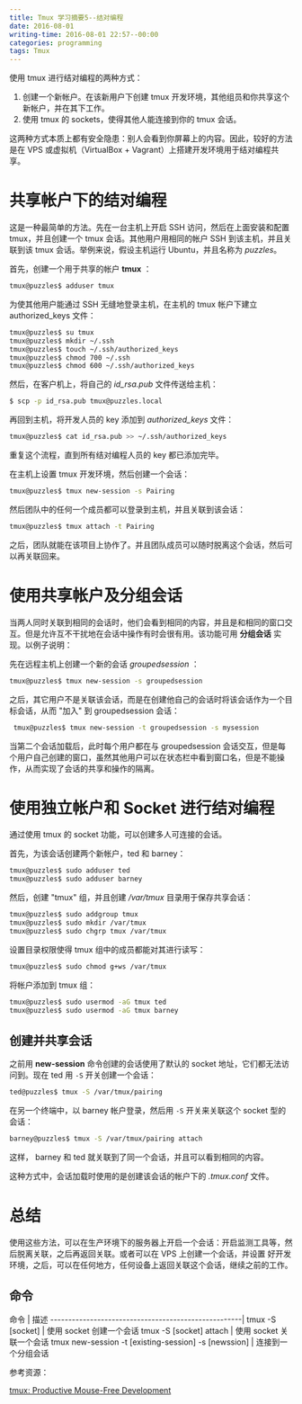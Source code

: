 ```yaml
---
title: Tmux 学习摘要5--结对编程
date: 2016-08-01
writing-time: 2016-08-01 22:57--00:00
categories: programming
tags: Tmux
---
```


使用 tmux 进行结对编程的两种方式：

1. 创建一个新帐户。在该新用户下创建 tmux 开发环境，其他组员和你共享这个新帐户，并在其下工作。
2. 使用 tmux 的 sockets，使得其他人能连接到你的 tmux 会话。

这两种方式本质上都有安全隐患：别人会看到你屏幕上的内容。因此，较好的方法是在 VPS 或虚拟机（VirtualBox + Vagrant）上搭建开发环境用于结对编程共享。

# 共享帐户下的结对编程

 这是一种最简单的方法。先在一台主机上开启 SSH 访问，然后在上面安装和配置 tmux，并且创建一个 tmux 会话。其他用户用相同的帐户 SSH 到该主机，并且关联到该 tmux 会话。举例来说，假设主机运行 Ubuntu，并且名称为 *puzzles*。

 首先，创建一个用于共享的帐户 **tmux** ：

 ```sh
 tmux@puzzles$ adduser tmux
 ```

 为使其他用户能通过 SSH 无缝地登录主机，在主机的 tmux 帐户下建立 authorized_keys 文件：

 ```sh
 tmux@puzzles$ su tmux
 tmux@puzzles$ mkdir ~/.ssh
 tmux@puzzles$ touch ~/.ssh/authorized_keys
 tmux@puzzles$ chmod 700 ~/.ssh
 tmux@puzzles$ chmod 600 ~/.ssh/authorized_keys
 ```

 然后，在客户机上，将自己的 *id_rsa.pub* 文件传送给主机：

 ```sh
 $ scp -p id_rsa.pub tmux@puzzles.local
 ```

 再回到主机，将开发人员的 key 添加到 *authorized_keys* 文件：

 ```sh
 tmux@puzzles$ cat id_rsa.pub >> ~/.ssh/authorized_keys
 ```

 重复这个流程，直到所有结对编程人员的 key 都已添加完毕。

 在主机上设置 tmux 开发环境，然后创建一个会话：

 ```sh
 tmux@puzzles$ tmux new-session -s Pairing
 ```

 然后团队中的任何一个成员都可以登录到主机，并且关联到该会话：

 ```sh
 tmux@puzzles$ tmux attach -t Pairing
 ```

 之后，团队就能在该项目上协作了。并且团队成员可以随时脱离这个会话，然后可以再关联回来。

# 使用共享帐户及分组会话

当两人同时关联到相同的会话时，他们会看到相同的内容，并且是和相同的窗口交互。但是允许互不干扰地在会话中操作有时会很有用。该功能可用 **分组会话** 实现。以例子说明：

先在远程主机上创建一个新的会话 *groupedsession* ：

```sh
tmux@puzzles$ tmux new-session -s groupedsession
```

之后，其它用户不是关联该会话，而是在创建他自己的会话时将该会话作为一个目标会话，从而 "加入" 到 groupedsession 会话：

```sh
 tmux@puzzles$ tmux new-session -t groupedsession -s mysession
```

当第二个会话加载后，此时每个用户都在与 groupedsession 会话交互，但是每个用户自己创建的窗口，虽然其他用户可以在状态栏中看到窗口名，但是不能操作，从而实现了会话的共享和操作的隔离。


# 使用独立帐户和 Socket 进行结对编程

通过使用 tmux 的 socket 功能，可以创建多人可连接的会话。

首先，为该会话创建两个新帐户，ted 和 barney：

```sh
tmux@puzzles$ sudo adduser ted
tmux@puzzles$ sudo adduser barney
```

然后，创建 "tmux" 组，并且创建 */var/tmux* 目录用于保存共享会话：

```sh
tmux@puzzles$ sudo addgroup tmux
tmux@puzzles$ sudo mkdir /var/tmux
tmux@puzzles$ sudo chgrp tmux /var/tmux
```

设置目录权限使得 tmux 组中的成员都能对其进行读写：

```sh
tmux@puzzles$ sudo chmod g+ws /var/tmux
```

将帐户添加到 tmux 组：

```sh
tmux@puzzles$ sudo usermod -aG tmux ted
tmux@puzzles$ sudo usermod -aG tmux barney
```

## 创建并共享会话

之前用 **new-session** 命令创建的会话使用了默认的 socket 地址，它们都无法访问到。现在 ted 用 `-S` 开关创建一个会话：

```sh
ted@puzzles$ tmux -S /var/tmux/pairing
```

在另一个终端中，以 barney 帐户登录，然后用 `-S` 开关来关联这个 socket 型的会话：

```sh
barney@puzzles$ tmux -S /var/tmux/pairing attach
```

这样， barney 和 ted 就关联到了同一个会话，并且可以看到相同的内容。

这种方式中，会话加载时使用的是创建该会话的帐户下的 *.tmux.conf* 文件。

# 总结

使用这些方法，可以在生产环境下的服务器上开启一个会话：开启监测工具等，然后脱离关联，之后再返回关联。或者可以在 VPS 上创建一个会话，并设置 好开发环境，之后，可以在任何地方，任何设备上返回关联这个会话，继续之前的工作。

## 命令

命令                                                 | 描述
-----------------------------------------------------|
tmux -S [socket]                                     | 使用 socket 创建一个会话
tmux -S [socket] attach                              | 使用 socket 关联一个会话
tmux new-session -t [existing-session] -s [newssion] | 连接到一个分组会话


参考资源：

[tmux: Productive Mouse-Free Development](https://pragprog.com/book/bhtmux/tmux)
